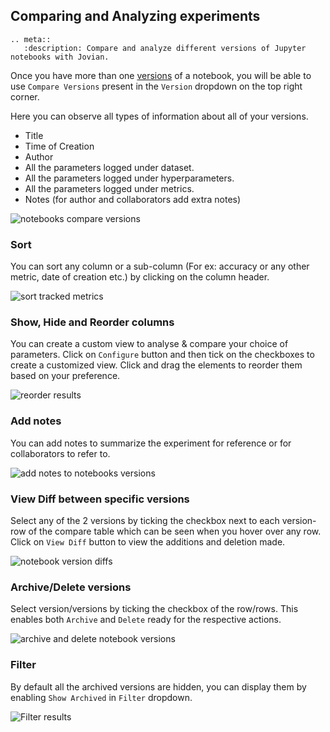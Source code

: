## Comparing and Analyzing experiments

```eval_rst
.. meta::
   :description: Compare and analyze different versions of Jupyter notebooks with Jovian.
```

Once you have more than one [versions](version.md) of a notebook, you will be able to use `Compare Versions` present in the `Version` dropdown on the top right corner.

Here you can observe all types of information about all of your versions.

- Title
- Time of Creation
- Author
- All the parameters logged under dataset.
- All the parameters logged under hyperparameters.
- All the parameters logged under metrics.
- Notes (for author and collaborators add extra notes)

<img src="https://i.imgur.com/pkLzNum.png" class="screenshot" alt="notebooks compare versions" >

### Sort

You can sort any column or a sub-column (For ex: accuracy or any other metric, date of creation etc.) by clicking on the column header.

<img src="https://i.imgur.com/BblhF2n.gif" class="screenshot" alt="sort tracked metrics" >

### Show, Hide and Reorder columns

You can create a custom view to analyse & compare your choice of parameters.
Click on `Configure` button and then tick on the checkboxes to create a customized view. Click and drag the elements to reorder them based on your preference.

<img src="https://i.imgur.com/cVZU2Oe.gif" class="screenshot" alt="reorder results" >

### Add notes

You can add notes to summarize the experiment for reference
or for collaborators to refer to.

<img src="https://i.imgur.com/m9zlfTJ.gif" class="screenshot" alt="add notes to notebooks versions" >

### View Diff between specific versions

Select any of the 2 versions by ticking the checkbox next to each version-row of the compare table which can be seen when you hover over any row. Click on `View Diff` button to view the additions and deletion made.

<img src="https://i.imgur.com/bCSoyL4.gif" class="screenshot" alt="notebook version diffs" >

### Archive/Delete versions

Select version/versions by ticking the checkbox of the row/rows. This enables both `Archive` and `Delete` ready for the respective actions.

<img src="https://i.imgur.com/K9CEWGh.gif" class="screenshot" alt="archive and delete notebook versions" >

### Filter

By default all the archived versions are hidden, you can display them by enabling `Show Archived` in `Filter` dropdown.

<img src="https://i.imgur.com/eGarr8z.gif" class="screenshot" alt="Filter results" >

